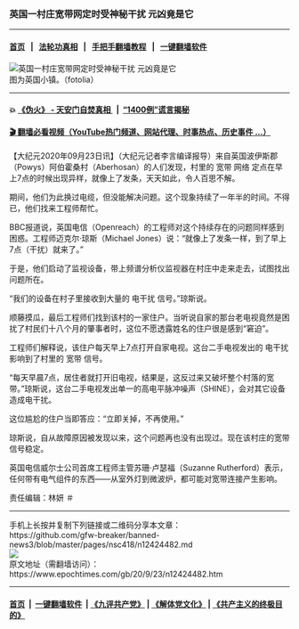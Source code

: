 ### 英国一村庄宽带网定时受神秘干扰 元凶竟是它
------------------------

#### [首页](https://github.com/gfw-breaker/banned-news3/blob/master/README.md) &nbsp;&nbsp;|&nbsp;&nbsp; [法轮功真相](https://github.com/begood0513/basic/blob/master/README.md)  &nbsp;&nbsp;|&nbsp;&nbsp; [手把手翻墙教程](https://github.com/gfw-breaker/guides/wiki)  &nbsp;&nbsp;|&nbsp;&nbsp; [一键翻墙软件](https://github.com/gfw-breaker/nogfw/blob/master/README.md)  



<div><img alt="英国一村庄宽带网定时受神秘干扰 元凶竟是它" class="attachment-djy_600_400 size-djy_600_400 wp-post-image" src="https://i.epochtimes.com/assets/uploads/2018/04/1710201249072483-600x400.jpg"/>
<div class="caption">
 图为英国小镇。（fotolia）
</div></div><hr/>

#### 💥 [《伪火》 - 天安门自焚真相 ](http://158.247.195.190:10000/videos/blog/weihuo.html)&nbsp; |&nbsp; [“1400例”谎言揭秘  ](http://158.247.195.190:10000/videos/blog/jiexi1400.html)

#### [ 🎬  翻墙必看视频（YouTube热门频道、网站代理、时事热点、历史事件 ...）](https://github.com/gfw-breaker/links/blob/master/banned.md)

<div><p>
 【大纪元2020年09月23日讯】（大纪元记者李言编译报导）来自英国波伊斯郡（Powys）阿伯霍桑村（Aberhosan）的人们发现，村里的
 <ok href="https://www.epochtimes.com/gb/tag/%E5%AE%BD%E5%B8%A6.html">
  宽带
 </ok>
 <ok href="https://www.epochtimes.com/gb/tag/%E7%BD%91%E7%BB%9C.html">
  网络
 </ok>
 定点在早上7点的时候出现异样，就像上了发条，天天如此，令人百思不解。
</p>
<p>
 期间，他们为此换过电缆，但没能解决问题。这个现象持续了一年半的时间。不得已，他们找来工程师帮忙。
</p>
<p>
 BBC报道说，英国电信（Openreach）的工程师对这个持续存在的问题同样感到困惑。工程师迈克尔·琼斯（Michael Jones）说：“就像上了发条一样，到了早上7点（干扰）就来了。”
</p>
<p>
 于是，他们启动了监视设备，带上频谱分析仪监视器在村庄中走来走去，试图找出问题所在。
</p>
<p>
 “我们的设备在村子里接收到大量的
 <ok href="https://www.epochtimes.com/gb/tag/%E7%94%B5%E5%B9%B2%E6%89%B0.html">
  电干扰
 </ok>
 信号。”琼斯说。
</p>
<p>
 顺藤摸瓜，最后工程师们找到该村的一家住户。当听说自家的那台老电视竟然是困扰了村民们十八个月的肇事者时，这位不愿透露姓名的住户很是感到“窘迫”。
</p>
<p>
 工程师们解释说，该住户每天早上7点打开自家电视。这台二手电视发出的
 <ok href="https://www.epochtimes.com/gb/tag/%E7%94%B5%E5%B9%B2%E6%89%B0.html">
  电干扰
 </ok>
 影响到了村里的
 <ok href="https://www.epochtimes.com/gb/tag/%E5%AE%BD%E5%B8%A6.html">
  宽带
 </ok>
 信号。
</p>
<p>
 “每天早晨7点，居住者就打开旧电视，结果是，这反过来又破坏整个村落的宽带。”琼斯说，这台二手电视发出单一的高电平脉冲噪声（SHINE），会对其它设备造成电干扰。
</p>
<p>
 这位尴尬的住户当即答应：“立即关掉，不再使用。”
</p>
<p>
 琼斯说，自从故障原因被发现以来，这个问题再也没有出现过。现在该村庄的宽带信号稳定。
</p>
<p>
 英国电信威尔士公司首席工程师主管苏珊·卢瑟福（Suzanne Rutherford）表示，任何带有电气组件的东西——从室外灯到微波炉，都可能对宽带连接产生影响。
</p>
<p>
 责任编辑：林妍 ＃
</p>
</div>
<hr/>
手机上长按并复制下列链接或二维码分享本文章：<br/>
https://github.com/gfw-breaker/banned-news3/blob/master/pages/nsc418/n12424482.md <br/>
<a href='https://github.com/gfw-breaker/banned-news3/blob/master/pages/nsc418/n12424482.md'><img src='https://github.com/gfw-breaker/banned-news3/blob/master/pages/nsc418/n12424482.md.png'/></a> <br/>
原文地址（需翻墙访问）：https://www.epochtimes.com/gb/20/9/23/n12424482.htm


------------------------
#### [首页](https://github.com/gfw-breaker/banned-news3/blob/master/README.md) &nbsp;|&nbsp; [一键翻墙软件](https://github.com/gfw-breaker/nogfw/blob/master/README.md) &nbsp;| [《九评共产党》](https://github.com/gfw-breaker/9ping.md/blob/master/README.md#九评之一评共产党是什么) | [《解体党文化》](https://github.com/gfw-breaker/jtdwh.md/blob/master/README.md) | [《共产主义的终极目的》](https://github.com/gfw-breaker/gczydzjmd.md/blob/master/README.md)


<img src='http://gfw-breaker.win/banned-news3/pages/nsc418/n12424482.md' width='0px' height='0px'/>